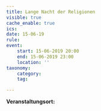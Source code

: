 ```yaml
---
title: Lange Nacht der Religionen
visible: true
cache_enable: true
ics: 
date: 15-06-19
rule: 
event:
	start: 15-06-2019 20:00
	end: 15-06-2019 23:00
	location: ''
taxonomy:
	category: 
	tag: 

---
```




**Veranstaltungsort:** 

